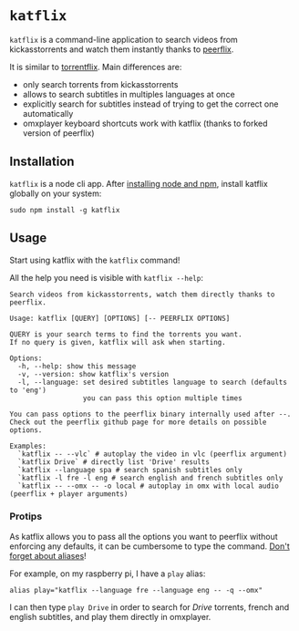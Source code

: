 # `katflix`

`katflix` is a command-line application to search videos from kickasstorrents and watch them instantly thanks to [peerflix](https://github.com/mafintosh/peerflix).

It is similar to [torrentflix](https://github.com/ItzBlitz98/torrentflix).
Main differences are:

* only search torrents from kickasstorrents
* allows to search subtitles in multiples languages at once
* explicitly search for subtitles instead of trying to get the correct one automatically
* omxplayer keyboard shortcuts work with katflix (thanks to forked version of peerflix)


## Installation

`katflix` is a node cli app. After [installing node and npm](https://nodejs.org/), install katflix globally on your system:

```
sudo npm install -g katflix
```

## Usage

Start using katflix with the `katflix` command!

All the help you need is visible with `katflix --help`:

```
Search videos from kickasstorrents, watch them directly thanks to peerflix.

Usage: katflix [QUERY] [OPTIONS] [-- PEERFLIX OPTIONS]

QUERY is your search terms to find the torrents you want.
If no query is given, katflix will ask when starting.

Options:
  -h, --help: show this message
  -v, --version: show katflix's version
  -l, --language: set desired subtitles language to search (defaults to 'eng')
                  you can pass this option multiple times

You can pass options to the peerflix binary internally used after --.
Check out the peerflix github page for more details on possible options.

Examples:
  `katflix -- --vlc` # autoplay the video in vlc (peerflix argument)
  `katflix Drive` # directly list 'Drive' results
  `katflix --language spa # search spanish subtitles only
  `katflix -l fre -l eng # search english and french subtitles only
  `katflix -- --omx -- -o local # autoplay in omx with local audio (peerflix + player arguments)
```

### Protips

As katflix allows you to pass all the options you want to peerflix without enforcing any defaults, it can be cumbersome to type the command. [Don't forget about aliases](http://raspberrypi.stackexchange.com/a/4285)!

For example, on my raspberry pi, I have a `play` alias:

```
alias play="katflix --language fre --language eng -- -q --omx"
```

I can then type `play Drive` in order to search for *Drive* torrents, french and english subtitles, and play them directly in omxplayer.
